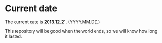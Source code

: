 # Current date

The current date is **2013.12.21.** (YYYY.MM.DD.)

This repository will be good when the world ends, so we will know how long it lasted.